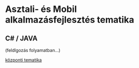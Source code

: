 # Asztali- és Mobil alkalmazásfejlesztés tematika

## C# / JAVA

(feldlgozás folyamatban...)

[központi tematika](pdf/Asztali%20és%20mobil%20alkalmazások%20fejlesztése%20és%20tesztelése.pdf)